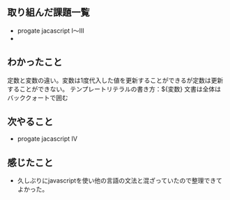 ## 取り組んだ課題一覧
  - progate jacascript Ⅰ〜Ⅲ
  - 
## わかったこと
定数と変数の違い。変数は1度代入した値を更新することができるが定数は更新することができない。
テンプレートリテラルの書き方：${変数}
文書は全体はバッククォートで囲む

## 次やること
  - progate jacascript Ⅳ
## 感じたこと
- 久しぶりにjavascriptを使い他の言語の文法と混ざっていたので整理できてよかった。
